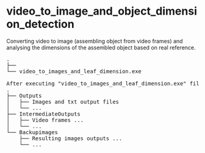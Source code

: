 # video_to_image_and_object_dimension_detection
Converting video to image (assembling object from video frames) and analysing the dimensions of the assembled object based on real reference.

<pre>
.
├── <source files>
└── video_to_images_and_leaf_dimension.exe

After executing "video_to_images_and_leaf_dimension.exe" file structure is as following:
.
├── Outputs
│   ├── Images and txt output files
│   └── ...	
├── IntermediateOutputs
│   ├── Video frames ...
│   └── ...	
└── Backupimages
    ├── Resulting images outputs ...
    └── ...
</pre>

